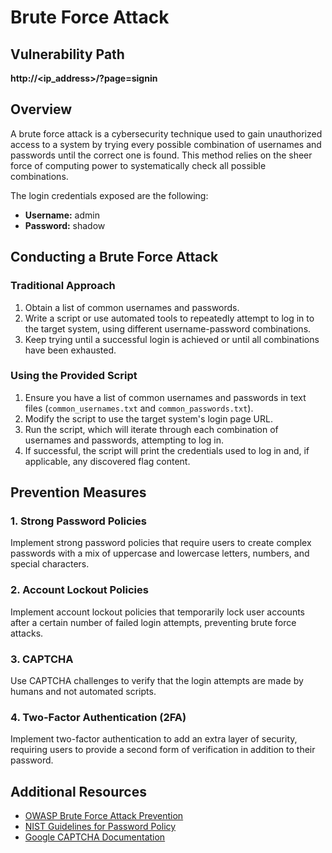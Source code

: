 # Brute Force Attack

## Vulnerability Path
**http://<ip_address>/?page=signin**

## Overview

A brute force attack is a cybersecurity technique used to gain unauthorized access to a system by trying every possible combination of usernames and passwords until the correct one is found. This method relies on the sheer force of computing power to systematically check all possible combinations.

The login credentials exposed are the following:

- **Username:** admin
- **Password:** shadow

## Conducting a Brute Force Attack

### Traditional Approach
1. Obtain a list of common usernames and passwords.
2. Write a script or use automated tools to repeatedly attempt to log in to the target system, using different username-password combinations.
3. Keep trying until a successful login is achieved or until all combinations have been exhausted.

### Using the Provided Script
1. Ensure you have a list of common usernames and passwords in text files (`common_usernames.txt` and `common_passwords.txt`).
2. Modify the script to use the target system's login page URL.
3. Run the script, which will iterate through each combination of usernames and passwords, attempting to log in.
4. If successful, the script will print the credentials used to log in and, if applicable, any discovered flag content.

## Prevention Measures

### 1. Strong Password Policies
Implement strong password policies that require users to create complex passwords with a mix of uppercase and lowercase letters, numbers, and special characters.

### 2. Account Lockout Policies
Implement account lockout policies that temporarily lock user accounts after a certain number of failed login attempts, preventing brute force attacks.

### 3. CAPTCHA
Use CAPTCHA challenges to verify that the login attempts are made by humans and not automated scripts.

### 4. Two-Factor Authentication (2FA)
Implement two-factor authentication to add an extra layer of security, requiring users to provide a second form of verification in addition to their password.

## Additional Resources

- [OWASP Brute Force Attack Prevention](https://owasp.org/www-community/attacks/Brute_force_attack)
- [NIST Guidelines for Password Policy](https://pages.nist.gov/800-63-3/sp800-63b.html)
- [Google CAPTCHA Documentation](https://developers.google.com/recaptcha)
